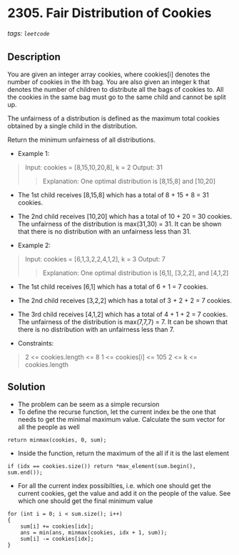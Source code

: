 # 2305. Fair Distribution of Cookies
###### tags: `leetcode`
## Description
You are given an integer array cookies, where cookies[i] denotes the number of cookies in the ith bag. You are also given an integer k that denotes the number of children to distribute all the bags of cookies to. All the cookies in the same bag must go to the same child and cannot be split up.

The unfairness of a distribution is defined as the maximum total cookies obtained by a single child in the distribution.

Return the minimum unfairness of all distributions.

- Example 1:

>Input: cookies = [8,15,10,20,8], k = 2
Output: 31
>>Explanation: One optimal distribution is [8,15,8] and [10,20]
- The 1st child receives [8,15,8] which has a total of 8 + 15 + 8 = 31 cookies.
- The 2nd child receives [10,20] which has a total of 10 + 20 = 30 cookies.
The unfairness of the distribution is max(31,30) = 31.
It can be shown that there is no distribution with an unfairness less than 31.

- Example 2:

>Input: cookies = [6,1,3,2,2,4,1,2], k = 3
Output: 7
>>Explanation: One optimal distribution is [6,1], [3,2,2], and [4,1,2]
- The 1st child receives [6,1] which has a total of 6 + 1 = 7 cookies.
- The 2nd child receives [3,2,2] which has a total of 3 + 2 + 2 = 7 cookies.
- The 3rd child receives [4,1,2] which has a total of 4 + 1 + 2 = 7 cookies.
The unfairness of the distribution is max(7,7,7) = 7.
It can be shown that there is no distribution with an unfairness less than 7.

- Constraints:

>2 <= cookies.length <= 8
1 <= cookies[i] <= 105
2 <= k <= cookies.length

## Solution
- The problem can be seem as a simple recursion
- To define the recurse function, let the current index be the one that needs to get the minimal maximum value. Calculate the sum vector for all the people as well
```cpp=
return minmax(cookies, 0, sum);
```
- Inside the function, return the maximum of the all if it is the last element
```cpp=
if (idx == cookies.size()) return *max_element(sum.begin(), sum.end());
```
- For all the current index possibilties, i.e. which one should get the current cookies, get the value and add it on the people of the value. See which one should get the final minimum value
```cpp=
for (int i = 0; i < sum.size(); i++)
{
    sum[i] += cookies[idx];
    ans = min(ans, minmax(cookies, idx + 1, sum));
    sum[i] -= cookies[idx];
}
```
